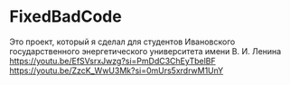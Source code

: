 # FixedBadCode
Это проект, который я сделал для студентов Ивановского государственного энергетического университета имени В. И. Ленина
https://youtu.be/EfSVsrxJwzg?si=PmDdC3ChEyTbelBF
https://youtu.be/ZzcK_WwU3Mk?si=0mUrs5xrdrwM1UnY
